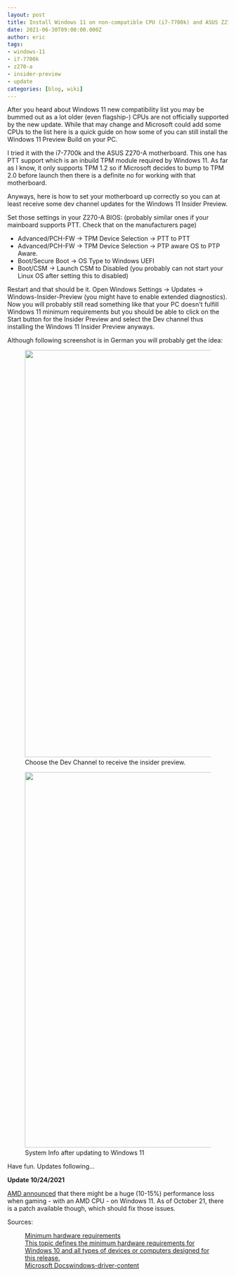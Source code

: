 ```yaml
---
layout: post
title: Install Windows 11 on non-compatible CPU (i7-7700k) and ASUS Z270-A
date: 2021-06-30T09:00:00.000Z
author: eric
tags:
- windows-11
- i7-7700k
- z270-a
- insider-preview
- update
categories: [blog, wiki]
---
```


After you heard about Windows 11 new compatibility list you may be bummed out as a lot older (even flagship-) CPUs are not officially supported by the new update. While that may change and Microsoft could add some CPUs to the list here is a quick guide on how some of you can still install the Windows 11 Preview Build on your PC.

I tried it with the i7-7700k and the ASUS Z270-A motherboard. This one has PTT support which is an inbuild TPM module required by Windows 11. As far as I know, it only supports TPM 1.2 so if Microsoft decides to bump to TPM 2.0 before launch then there is a definite no for working with that motherboard.  

Anyways, here is how to set your motherboard up correctly so you can at least receive some dev channel updates for the Windows 11 Insider Preview.

Set those settings in your Z270-A BIOS: (probably similar ones if your mainboard supports PTT. Check that on the manufacturers page)

- Advanced/PCH-FW -\> TPM Device Selection -\> PTT to PTT
- Advanced/PCH-FW -\> TPM Device Selection -\> PTP aware OS to PTP Aware.
- Boot/Secure Boot -\> OS Type to Windows UEFI
- Boot/CSM -\> Launch CSM to Disabled (you probably can not start your Linux OS after setting this to disabled)

Restart and that should be it. Open Windows Settings -\> Updates -\> Windows-Insider-Preview (you might have to enable extended diagnostics). Now you will probably still read something like that your PC doesn't fulfill Windows 11 minimum requirements but you should be able to click on the Start button for the Insider Preview and select the Dev channel thus installing the Windows 11 Insider Preview anyways.

Although following screenshot is in German you will probably get the idea:

<figure class="kg-card kg-image-card kg-card-hascaption"><img src="/assets/img/2021/06/image.png" class="kg-image" alt loading="lazy" width="1200" height="928" srcset="/assets/img/size/w600/2021/06/image.png 600w,/assets/img/size/w1000/2021/06/image.png 1000w,/assets/img/2021/06/image.png 1200w" sizes="(min-width: 720px) 720px"><figcaption>Choose the Dev Channel to receive the insider preview.</figcaption></figure><figure class="kg-card kg-image-card kg-card-hascaption"><img src="/assets/img/2021/07/image-3.png" class="kg-image" alt loading="lazy" width="842" height="856" srcset="/assets/img/size/w600/2021/07/image-3.png 600w,/assets/img/2021/07/image-3.png 842w" sizes="(min-width: 720px) 720px"><figcaption>System Info after updating to Windows 11</figcaption></figure>

Have fun. Updates following...

**Update 10/24/2021**

[AMD announced](https://www.amd.com/en/support/kb/faq/pa-400) that there might be a huge (10-15%) performance loss when gaming - with an AMD CPU - on Windows 11. As of October 21, there is a patch available though, which should fix those issues.

Sources:

<figure class="kg-card kg-bookmark-card"><a class="kg-bookmark-container" href="https://docs.microsoft.com/en-us/windows-hardware/design/minimum/minimum-hardware-requirements-overview"><div class="kg-bookmark-content">
<div class="kg-bookmark-title">Minimum hardware requirements</div>
<div class="kg-bookmark-description">This topic defines the minimum hardware requirements for Windows 10 and all types of devices or computers designed for this release.</div>
<div class="kg-bookmark-metadata">
<span class="kg-bookmark-author">Microsoft Docs</span><span class="kg-bookmark-publisher">windows-driver-content</span>
</div>
</div>
<div class="kg-bookmark-thumbnail"><img src="https://docs.microsoft.com/en-us/media/logos/logo-ms-social.png" alt=""></div></a></figure>